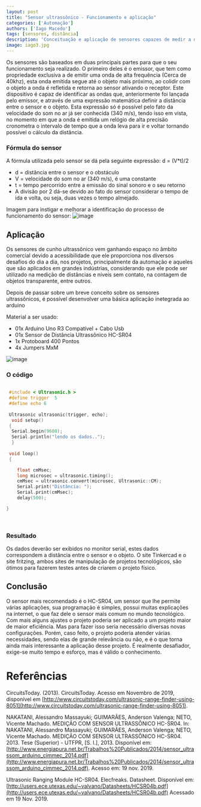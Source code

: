 ```yaml
---
layout: post
title: "Sensor ultrassônico - Funcionamento e aplicação"
categories: ['Automação']
authors: ['Iago Macedo'] 
tags: [sensores, distância]
description: 'Conceituação e aplicação de sensores capazes de medir a distância utilizando ondas ultrassônicas'
image: iago3.jpg
---
```



 Os sensores são baseados em duas principais partes para que o seu funcionamento seja realizado. O primeiro deles é o emissor, que tem como propriedade exclusiva a de emitir uma onda de alta frequência (Cerca de 40khz), esta onda emitida segue até o objeto mais próximo, ao colidir com o objeto a onda é refletida e retorna ao sensor ativando o receptor. Este dispositivo é capaz de identificar as ondas que, anteriormente foi lançada pelo emissor, e através de uma expressão matemática definir a distância entre o sensor e o objeto. Esta expressão só é possível pelo fato da velocidade do som no ar já ser conhecida (340 m/s), tendo isso em vista, no momento em que a onda é emitida um relógio de alta precisão cronometra o intervalo de tempo que a onda leva para ir e voltar tornando possível o cálculo da distância.


### Fórmula do sensor 

A fórmula utilizada pelo sensor se dá pela seguinte expressão: d = (V*t)/2

- d = distância entre o sensor e o obstáculo 
- V = velocidade do som no ar (340 m/s), é uma constante
- t = tempo percorrido entre a emissão do sinal sonoro e o seu retorno
- A divisão por 2 dá-se devido ao fato do sensor considerar o tempo de ida e volta, ou seja, duas vezes o tempo almejado.


Imagem para instigar e melhorar a identificação do processo de funcionamento do sensor:
![image](/42/images/post/iago.jpg)
 
## Aplicação

 Os sensores de cunho ultrassônico vem ganhando espaço no âmbito comercial devido a acessibilidade que ele proporciona nos diversos desafios do dia a dia, nos projetos, principalmente da automação e aqueles que são aplicados em grandes indústrias, considerando que ele pode  ser utilizado na medição de distâncias e níveis sem contato, na contagem de objetos transparente, entre outros.

Depois de passar sobre um breve conceito sobre os sensores ultrassônicos, é possível desenvolver uma básica aplicação inetegrada ao arduino

Material a ser usado:

- 01x Arduino Uno R3 Compatível + Cabo Usb
- 01x Sensor de Distância Ultrassônico HC-SR04
- 1x Protoboard 400 Pontos
- 4x Jumpers MxM

![image](/42/images/post/iago1.jpg)

### O código 

```c

 #include < Ultrasonic.h > 
 #define trigger  5 
 #define echo 6
 
 Ultrasonic ultrasonic(trigger, echo);
  void setup()
 {
  Serial.begin(9600);
  Serial.println("lendo os dados.."); 
  }
 
 void loop()
 {

    float cmMsec;
    long microsec = ultrasonic.timing();
    cmMsec = ultrasonic.convert(microsec, Ultrasonic::CM);
    Serial.print("Distância: ");
    Serial.print(cmMsec);
    delay(500);

}

```
 



### Resultado

Os dados deverão ser exibidos no monitor serial, estes dados correspondem a distância entre o sensor e o objeto. O site Tinkercad e o site fritzing, ambos sites de manipulação de projetos tecnológicos, são ótimos para fazerem testes antes de criarem o projeto físico. 





## Conclusão

O sensor mais recomendado é o HC-SR04, um sensor que lhe permite várias aplicações, sua programação é simples, possui muitas explicações na internet, o que faz dele o sensor mais comum no mundo tecnológico. Com mais alguns ajustes o projeto poderia ser aplicado a um projeto maior de maior eficiência. Mas para fazer isso seria necessário diversas novas configurações. Porém, caso feito, o projeto poderia atender várias necessidades, sendo elas de grande relevância ou não, e é o que torna ainda mais interessante a aplicação desse projeto. É realmente desafiador, exige-se muito tempo e esforço, mas é válido o conhecimento.


# Referências 

CircuitsToday.  (2013).  CircuitsToday.  Acesso  em  Novembro  de  2019,  disponível  em  [http://www.circuitstoday.com/ultrasonic-range-finder-using-8051](http://www.circuitstoday.com/ultrasonic-range-finder-using-8051).

NAKATANI, Alessandro Massayuki; GUIMARÃES, Anderson Valenga; NETO, Vicente Machado. MEDIÇÃO COM SENSOR ULTRASSÔNICO HC-SR04. In: NAKATANI, Alessandro Massayuki; GUIMARÃES, Anderson Valenga; NETO, Vicente Machado. MEDIÇÃO COM SENSOR ULTRASSÔNICO HC-SR04. 2013. Tese (Superior) - UTFPR, [S. l.], 2013. Disponível em: [http://www.energiapura.net.br/Trabalhos%20Publicados/2014/sensor_ultrassom_arduino_cimmec_2014.pdf](http://www.energiapura.net.br/Trabalhos%20Publicados/2014/sensor_ultrassom_arduino_cimmec_2014.pdf). Acesso em: 19 nov. 2019.

Ultrasonic  Ranging  Module  HC-SR04.  Elecfreaks. Datasheet.  Disponível em:[http://users.ece.utexas.edu/~valvano/Datasheets/HCSR04b.pdf](http://users.ece.utexas.edu/~valvano/Datasheets/HCSR04b.pdf) Acessado em 19 Nov. 2019. 





















 



